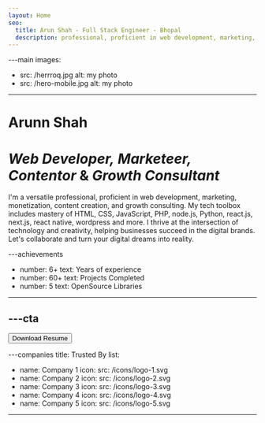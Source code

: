 ```yaml
---
layout: Home
seo:
  title: Arun Shah - Full Stack Engineer - Bhopal
  description: professional, proficient in web development, marketing, monetization, content creation, and growth consulting
---
```


---main
images:
  - src: /herrroq.jpg
    alt: my photo
  - src: /hero-mobile.jpg
    alt: my photo
---

# <Typewriter>Arunn Shah</Typewriter>

# *Web Developer,* *Marketeer,* *Contentor* <span>&</span> *Growth Consultant*

<Sep size={12} />

I'm a versatile professional, proficient in web development, marketing, monetization, content creation, and growth consulting. My tech toolbox includes mastery of HTML, CSS, JavaScript, PHP, node.js, Python, react.js, next.js, react native, wordpress and more. I thrive at the intersection of technology and creativity, helping businesses succeed in the digital brands. Let's collaborate and turn your digital dreams into reality.



---achievements
- number: 6+
  text: Years of experience
- number: 60+
  text: Projects Completed
- number: 5
  text: OpenSource Libraries
---



---cta
---
<Button href="/contact" size="xl" className="bigFontSize">
  Download Resume
</Button>



---companies
title: Trusted By
list:
  - name: Company 1
    icon:
      src: /icons/logo-1.svg
  - name: Company 2
    icon:
      src: /icons/logo-2.svg
  - name: Company 3
    icon:
      src: /icons/logo-3.svg
  - name: Company 4
    icon:
      src: /icons/logo-4.svg
  - name: Company 5
    icon:
      src: /icons/logo-5.svg
---